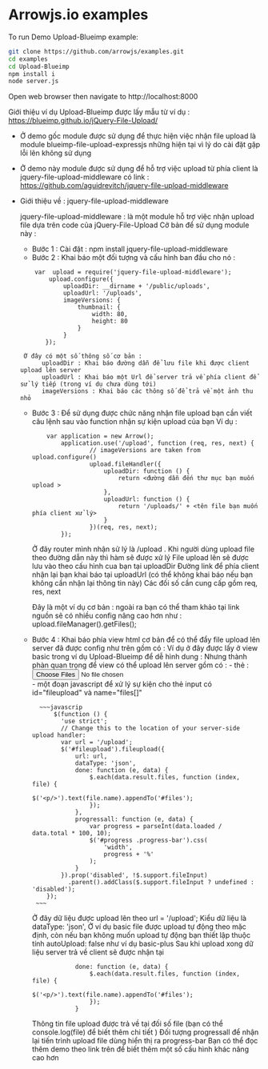 Arrowjs.io examples
==================
To run Demo Upload-Blueimp example:
```sh
git clone https://github.com/arrowjs/examples.git
cd examples
cd Upload-Blueimp
npm install i
node server.js
```
Open web browser then navigate to http://localhost:8000


Giới thiệu ví dụ Upload-Blueimp được lấy mẫu từ ví dụ : https://blueimp.github.io/jQuery-File-Upload/

- Ở demo gốc module được sử dụng để thực hiện việc nhận file upload là module blueimp-file-upload-expressjs những hiện tại vì lý do cài đặt gặp lỗi lên không sử dụng

- Ở demo này module được sử dụng để hỗ trợ việc upload từ phía client là jquery-file-upload-middleware có link : https://github.com/aguidrevitch/jquery-file-upload-middleware

- Giới thiệu về : jquery-file-upload-middleware

    jquery-file-upload-middleware : là một module hỗ trợ việc nhận upload file dựa trên code của jQuery-File-Upload
    Cở bản để sử dụng module này : 
    + Bước 1 : Cài đặt : npm install jquery-file-upload-middleware
    + Bước 2 : Khai báo một đối tượng và cấu hình ban đầu cho nó :
    
    ~~~javascrip
        var  upload = require('jquery-file-upload-middleware'); 
            upload.configure({
                uploadDir: __dirname + '/public/uploads',
                uploadUrl: '/uploads',
                imageVersions: {
                    thumbnail: {
                        width: 80,
                        height: 80
                    }
                }
           });
    ~~~~   
       Ở đây có một số thông số cơ bản : 
            uploadDir : Khai báo đường dẫn để lưu file khi được client upload lên server
            uploadUrl : Khai báo một Url để server trả về phía client để sử lý tiếp (trong ví dụ chưa dùng tới)
            imageVersions : Khai báo các thông số để trả về một ảnh thu nhỏ
            
    + Bước 3 : Để sử dụng được chức năng nhận file upload bạn cần viết câu lệnh sau vào function nhận sự kiện upload của bạn 
        Ví dụ : 

        ~~~javascrip
            var application = new Arrow();
                application.use('/upload', function (req, res, next) {
                        // imageVersions are taken from upload.configure()
                        upload.fileHandler({
                            uploadDir: function () {
                                return <đường dẫn đến thư mục bạn muốn upload >
                            },
                            uploadUrl: function () {
                                return '/uploads/' + <tên file bạn muốn phía client xử lý>
                            }
                        })(req, res, next);
                });
        ~~~


       	Ở đây router mình nhận sử lý là /upload . Khi người dùng upload file theo đường dẫn này thì hàm sẽ được xử lý
                File upload lên sẽ được lưu vào theo cấu hình cua bạn tại  uploadDir
                Đường link để phía client nhận lại bạn khai báo tại  uploadUrl (có thể không khai báo nếu bạn không cần nhận lại thông tin này)
                Các đối số cần cung cấp gồm  req, res, next
                
        Đây là một ví dụ cơ bản : ngoài ra bạn có thể tham khảo tại link nguồn sẽ có nhiều config nâng cao hơn như : upload.fileManager().getFiles();
      
    + Bước 4 : Khai báo phía view html cơ bản để có thể đẩy file upload lên server đã được config như trên gồm có :
        Ví dụ ở đây được lấy ở view basic trong ví dụ Upload-Blueimp để dễ hình dung :
        Nhưng thành phàn quan trọng để view có thể upload lên server gồm có : 
            - thẻ : <input id="fileupload" type="file" name="files[]" multiple>    
            - một đoạn javascript để xử lý sự kiện cho thẻ input có id="fileupload" và name="files[]"


            ~~~javascrip
              	$(function () {
                  'use strict';
                  // Change this to the location of your server-side upload handler:
                  var url = '/upload';
                  $('#fileupload').fileupload({
                      url: url,
                      dataType: 'json',
                      done: function (e, data) {
                          $.each(data.result.files, function (index, file) {
                              $('<p/>').text(file.name).appendTo('#files');
                          });
                      },
                      progressall: function (e, data) {
                          var progress = parseInt(data.loaded / data.total * 100, 10);
                          $('#progress .progress-bar').css(
                              'width',
                              progress + '%'
                          );
                      }
                  }).prop('disabled', !$.support.fileInput)
                    .parent().addClass($.support.fileInput ? undefined : 'disabled');
              });
           ~~~

        Ở đây dữ liệu được upload lên theo url = '/upload';
        Kiểu dữ liệu là  dataType: 'json',
        Ở ví dụ basic file được upload tự động theo mặc định, còn nếu bạn không muốn upload tự động bạn thiết lập thuộc tính autoUpload: false như ví dụ basic-plus
        Sau khi upload xong dữ liệu server trả về client sẽ được nhận tại 

        ~~~javascrip
                    done: function (e, data) {
                        $.each(data.result.files, function (index, file) {
                            $('<p/>').text(file.name).appendTo('#files');
                        });
                    }
        ~~~~

		 Thông tin file upload được trả về tại đối số file (bạn có thể console.log(file) để biết thêm chi tiết )
		 Đối tượng progressall để nhận lại tiến trình upload file dùng hiển thị ra progress-bar
        Bạn có thể đọc thêm demo theo link trên để biết thêm một số cấu hình khác nâng cao hơn